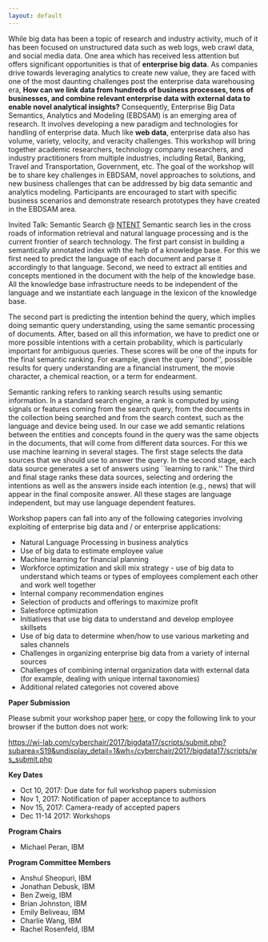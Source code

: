 ```yaml
---
layout: default
---
```

While big data has been a topic of research and industry activity, much of it has been focused on unstructured data such as web logs, web crawl data, and social media data. One area which has received less attention but offers significant opportunities is that of **enterprise big data**. As companies drive towards leveraging analytics to create new value, they are faced with one of the most daunting challenges post the enterprise data warehousing era, **How can we link data from hundreds of business processes, tens of businesses, and combine relevant enterprise data with external data to enable novel analytical insights?** Consequently, Enterprise Big Data Semantics, Analytics and Modeling (EBDSAM) is an emerging area of research. It involves developing a new paradigm and technologies for handling of enterprise data. Much like **web data**, enterprise data also has volume, variety, velocity, and veracity challenges. This workshop will bring together academic researchers, technology company researchers, and industry practitioners from multiple industries, including Retail, Banking, Travel and Transportation, Government, etc. The goal of the workshop will be to share key challenges in EBDSAM, novel approaches to solutions, and new business challenges that can be addressed by big data semantic and analytics modeling. Participants are encouraged to start with specific business scenarios and demonstrate research prototypes they have created in the EBDSAM area.

Invited Talk: Semantic Search @ [NTENT](http://www.ntent.com/)
Semantic search lies in the cross roads of information retrieval and natural language processing and is the current frontier of search technology. The first part consist in building a semantically annotated index with the help of a knowledge base. For this we first need to predict the language of each document and parse it accordingly to that language. Second, we need to extract all entities and concepts mentioned in the document with the help of the knowledge base. All the knowledge base infrastructure needs to be independent of the language and we instantiate each language in the lexicon of the knowledge base.

The second part is predicting the intention behind the query, which implies doing semantic query understanding, using the same semantic processing of documents. After, based on all this information, we have to predict one or more possible intentions with a certain probability, which is particularly important for ambiguous queries. These scores will be one of the inputs for the final semantic ranking. For example, given the query ``bond'', possible results for query understanding are a financial instrument, the movie character, a chemical reaction, or a term for endearment. 

Semantic ranking refers to ranking search results using semantic information. In a standard search engine, a rank is computed by using signals or features coming from the search query, from the documents in the collection being searched and from the search context, such as the language and device being used. In our case we add semantic relations between the entities and concepts found in the query was the same objects in the documents, that will come from different data sources. For this we use machine learning in several stages. The first stage selects the data sources that we should use to answer the query. In the second stage, each data source generates a set of answers using ``learning to rank.'' The third and final stage ranks these data sources, selecting and ordering the intentions as well as the answers inside each intention (e.g., news) that will appear in the final composite answer. All these stages are language independent, but may use language dependent features.

Workshop papers can fall into any of the following categories involving exploiting of enterprise big data and / or enterprise applications:
* Natural Language Processing in business analytics
* Use of big data to estimate employee value
* Machine learning for financial planning
* Workforce optimization and skill mix strategy - use of big data to understand which teams or types of employees complement each other and work well together
* Internal company recommendation engines 
* Selection of products and offerings to maximize profit 
* Salesforce optimization
* Initiatives that use big data to understand and develop employee skillsets
* Use of big data to determine when/how to use various marketing and sales channels
* Challenges in organizing enterprise big data from a variety of internal sources
* Challenges of combining internal organization data with external data (for example, dealing with unique internal taxonomies)
* Additional related categories not covered above

**Paper Submission**
    
  Please submit your workshop paper [here](https://wi-lab.com/cyberchair/2017/bigdata17/scripts/submit.php?subarea=S19&undisplay_detail=1&wh=/cyberchair/2017/bigdata17/scripts/ws_submit.php), or copy the following link to your browser if the button does not work:
    
  https://wi-lab.com/cyberchair/2017/bigdata17/scripts/submit.php?subarea=S19&undisplay_detail=1&wh=/cyberchair/2017/bigdata17/scripts/ws_submit.php

**Key Dates**
* Oct 10, 2017: Due date for full workshop papers submission
* Nov 1, 2017: Notification of paper acceptance to authors 
* Nov 15, 2017: Camera-ready of accepted papers 
* Dec 11-14  2017: Workshops

**Program Chairs**
- Michael Peran, IBM 

**Program Committee Members** 
- Anshul Sheopuri, IBM
- Jonathan Debusk, IBM
- Ben Zweig, IBM
- Brian Johnston, IBM
- Emily Beliveau, IBM
- Charlie Wang, IBM
- Rachel Rosenfeld, IBM
